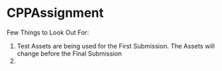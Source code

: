 # CPPAssignment

Few Things to Look Out For:
1. Test Assets are being used for the First Submission. The Assets will change before the Final Submission
2. 
